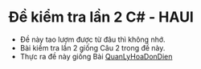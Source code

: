 # Đề kiểm tra lần 2 C# - HAUI
- Đề này tao lượm được từ đâu thì không nhớ.
- Bài kiểm tra lần 2 giống Câu 2 trong đề này.
- Thực ra đề này giống Bài [QuanLyHoaDonDien](../QuanLyHoaDonDien)